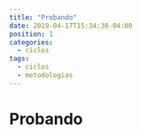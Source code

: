 ```yaml
---
title: "Probando"
date: 2019-04-17T15:34:30-04:00
position: 1
categories:
  - ciclos
tags:
  - ciclos
  - metodologias
---
```


# Probando
